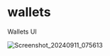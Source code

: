 # wallets

Wallets UI

![Screenshot_20240911_075613](https://github.com/user-attachments/assets/da0aba73-faa8-42d1-ba94-3d4087dae6bf)
